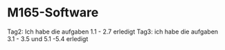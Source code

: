 ﻿# M165-Software

Tag2: Ich habe die aufgaben 1.1 - 2.7 erledigt
Tag3: ich habe die aufgaben 3.1 - 3.5 und 5.1 -5.4 erledigt
